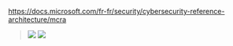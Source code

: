 https://docs.microsoft.com/fr-fr/security/cybersecurity-reference-architecture/mcra

> <IMG src="https://docs.microsoft.com/en-us/security/cybersecurity-reference-architecture/media/mcra-page1.png#lightbox"/>
> <IMG src="https://docs.microsoft.com/en-us/security/cybersecurity-reference-architecture/media/mcra-page2.png#lightbox"/>

